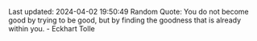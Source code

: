 Last updated: 2024-04-02 19:50:49
Random Quote: You do not become good by trying to be good, but by finding the goodness that is already within you. - Eckhart Tolle